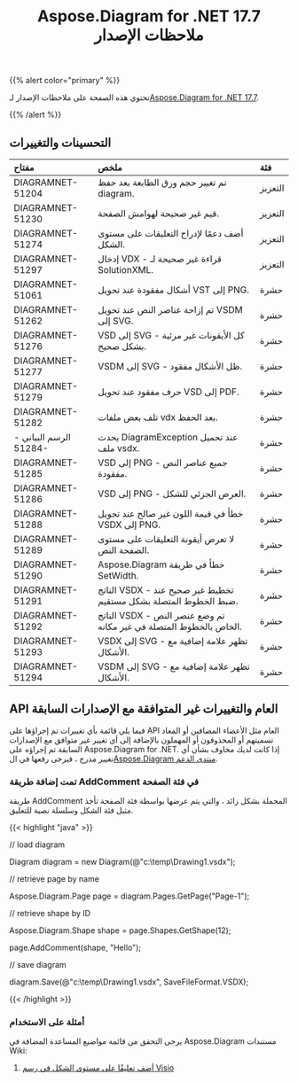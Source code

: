 ﻿---
title: Aspose.Diagram for .NET 17.7 ملاحظات الإصدار
type: docs
weight: 60
url: /ar/net/aspose-diagram-for-net-17-7-release-notes/
---
{{% alert color="primary" %}} 

 تحتوي هذه الصفحة على ملاحظات الإصدار لـ[Aspose.Diagram for .NET 17.7](https://www.nuget.org/packages/Aspose.Diagram/17.7.0).

{{% /alert %}} 
## **التحسينات والتغييرات**

|**مفتاح**|**ملخص**|**فئة**|
|:- |:- |:- |
|DIAGRAMNET-51204|تم تغيير حجم ورق الطابعة بعد حفظ diagram.|التعزيز|
|DIAGRAMNET-51230|قيم غير صحيحة لهوامش الصفحة.|التعزيز|
|DIAGRAMNET-51274|أضف دعمًا لإدراج التعليقات على مستوى الشكل.|التعزيز|
|DIAGRAMNET-51297|إدخال VDX - قراءة غير صحيحة لـ SolutionXML.|التعزيز|
|DIAGRAMNET-51061|أشكال مفقودة عند تحويل VST إلى PNG.|حشرة|
|DIAGRAMNET-51262|تم إزاحة عناصر النص عند تحويل VSDM إلى SVG.|حشرة|
|DIAGRAMNET-51276|VSD إلى SVG - كل الأيقونات غير مرئية بشكل صحيح.|حشرة|
|DIAGRAMNET-51277|VSDM إلى SVG - ظل الأشكال مفقود.|حشرة|
|DIAGRAMNET-51279|حرف مفقود عند تحويل VSD إلى PDF.|حشرة|
|DIAGRAMNET-51282|تلف بعض ملفات vdx بعد الحفظ.|حشرة|
|الرسم البياني - 51284-|يحدث DiagramException عند تحميل ملف vsdx.|حشرة|
|DIAGRAMNET-51285|VSD إلى PNG - جميع عناصر النص مفقودة.|حشرة|
|DIAGRAMNET-51286|VSD إلى PNG - العرض الجزئي للشكل.|حشرة|
|DIAGRAMNET-51288|خطأ في قيمة اللون غير صالح عند تحويل VSDX إلى PNG.|حشرة|
|DIAGRAMNET-51289|لا تعرض أيقونة التعليقات على مستوى الصفحة النص.|حشرة|
|DIAGRAMNET-51290|Aspose.Diagram خطأ في طريقة SetWidth.|حشرة|
|DIAGRAMNET-51291|الناتج VSDX - تخطيط غير صحيح عند ضبط الخطوط المتصلة بشكل مستقيم.|حشرة|
|DIAGRAMNET-51292|الناتج VSDX - تم وضع عنصر النص الخاص بالخطوط المتصلة في غير مكانه.|حشرة|
|DIAGRAMNET-51293|VSDX إلى SVG - تظهر علامة إضافية مع الأشكال.|حشرة|
|DIAGRAMNET-51294|VSDM إلى SVG - تظهر علامة إضافية مع الأشكال.|حشرة|
## **API العام والتغييرات غير المتوافقة مع الإصدارات السابقة**
فيما يلي قائمة بأي تغييرات تم إجراؤها على API العام مثل الأعضاء المضافين أو المعاد تسميتهم أو المحذوفون أو المهملون بالإضافة إلى أي تغيير غير متوافق مع الإصدارات السابقة تم إجراؤه على Aspose.Diagram for .NET. إذا كانت لديك مخاوف بشأن أي تغيير مدرج ، فيرجى رفعها في ال[Aspose.Diagram منتدى الدعم](https://forum.aspose.com/c/diagram/17).
### **تمت إضافة طريقة AddComment في فئة الصفحة**
طريقة AddComment المحملة بشكل زائد ، والتي يتم عرضها بواسطة فئة الصفحة تأخذ مثيل فئة الشكل وسلسلة نصية للتعليق.

{{< highlight "java" >}}

 // load diagram

Diagram diagram = new Diagram(@"c:\temp\Drawing1.vsdx");

// retrieve page by name

Aspose.Diagram.Page page = diagram.Pages.GetPage("Page-1");

// retrieve shape by ID

Aspose.Diagram.Shape shape = page.Shapes.GetShape(12);

page.AddComment(shape, "Hello");

// save diagram

diagram.Save(@"c:\temp\Drawing1.vsdx", SaveFileFormat.VSDX);

{{< /highlight >}}
### **أمثلة على الاستخدام**
يرجى التحقق من قائمة مواضيع المساعدة المضافة في Aspose.Diagram مستندات Wiki:

1. [أضف تعليقًا على مستوى الشكل في رسم Visio](/diagram/ar/net/working-with-comments/#workingwithcomments-addashape-levelcommentinvisiodrawing)
